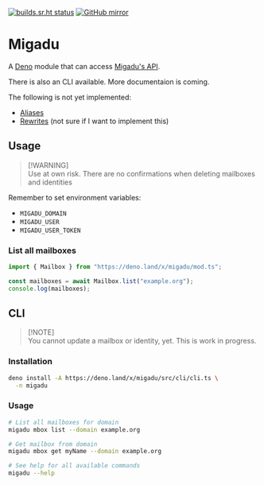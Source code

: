 [![builds.sr.ht status](https://builds.sr.ht/~timharek/migadu-deno/commits/.build.yml.svg)](https://builds.sr.ht/~timharek/migadu-deno/commits/.build.yml?)
[![GitHub mirror](https://img.shields.io/badge/mirror-GitHub-black.svg?logo=github)](https://github.com/timharek/migadu-deno)

# Migadu

A [Deno][deno] module that can access [Migadu's API][migadu].

There is also an CLI available. More documentaion is coming.

The following is not yet implemented:

- [Aliases](https://www.migadu.com/api/#aliases)
- [Rewrites](https://www.migadu.com/api/#rewrites) (not sure if I want to implement this)

## Usage

> [!WARNING]\
> Use at own risk. There are no confirmations when deleting mailboxes and identities

Remember to set environment variables:

- `MIGADU_DOMAIN`
- `MIGADU_USER`
- `MIGADU_USER_TOKEN`

### List all mailboxes

```typescript
import { Mailbox } from "https://deno.land/x/migadu/mod.ts";

const mailboxes = await Mailbox.list("example.org");
console.log(mailboxes);
```

## CLI

> [!NOTE]\
> You cannot update a mailbox or identity, yet. This is work in progress.

### Installation

```sh
deno install -A https://deno.land/x/migadu/src/cli/cli.ts \
  -n migadu
```

### Usage

```sh
# List all mailboxes for domain
migadu mbox list --domain example.org

# Get mailbox from domain
migadu mbox get myName --domain example.org

# See help for all available commands
migadu --help
```

[deno]: https://deno.land
[migadu]: https://www.migadu.com/api/

